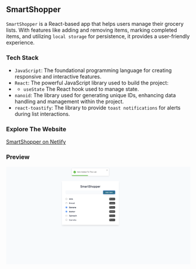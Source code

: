 ## SmartShopper

`SmartShopper` is a React-based app that helps users manage their grocery lists. With features like adding and removing items, marking completed items, and utilizing `local storage` for persistence, it provides a user-friendly experience. 

### Tech Stack
- `JavaScript`: The foundational programming language for creating responsive and interactive features.
- `React`: The powerful JavaScript library used to build the project: 
- - `useState` The React hook used to manage state.
- `nanoid`: The library used for generating unique IDs, enhancing data handling and management within the project.
- `react-toastify`: The library to provide `toast notifications` for alerts during list interactions.

### Explore The Website
[SmartShopper on Netlify](https://smart-shopper.netlify.app/)

### Preview

<img src="./public/smart-shopper.png" alt="SmartShopper React App" />                  